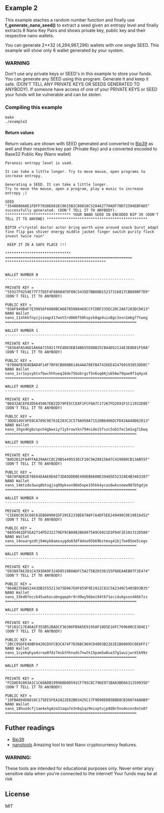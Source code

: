 ## Example 2

This example ataches a random number function and finally use **f_generate_nano_seed()** to extract a seed given an entropy level and finally
extracts 8 Nano Key Pairs and shows private key, public key and their respective nano wallets.

You can generate 2**32 (4,294,967,296) wallets with one single SEED. This example will show only 8 wallet generated by your system.

### WARNING

Don't use any private keys or SEED's in this example to store your funds. You can generate any SEED using this program. Generate it and keep it safe.
(DON'T TELL ANY PRIVATE KEYS OR SEEDS GENERATED TO ANYBODY). If someone have access of one of your PRIVATE KEYS or SEED your funds will be vulnerable
and can be stolen.

### Compiling this example

```
make
./example2
```

#### Return values

Return values are shown with SEED generated and converted to [Bip39](https://en.bitcoin.it/wiki/Seed_phrase) as well and their respective key pair (Private Key) and
a converted encoded to Base32 Public Key (Nano wallet)

```
Paranoic entropy level is used.

It can take a little longer. Try to move mouse, open programs to increase entropy.

Generating a SEED. It can take a little longer.
Try to move the mouse, open a program, play a music to increase entropy ;)

SEED "3548080A8E1FDFF7030E681EC0615B2C86018C528462770ADF70D72594EBFAD5" successfully generated. (DON'T TELL IT TO ANYBODY).
****************************** YOUR NANO SEED IN ENCODED BIP 39 (DON'T TELL IT TO ANYONE) **********************************************

BIP39 ="crystal doctor actor bring worth wine around snack burst adapt fine flip gas shiver energy middle jacket finger switch purity flock invest twice rain"

 KEEP IT IN A SAFE PLACE !!!

****************************** ========================================================== **********************************************


WALLET NUMBER 0
-----------------------------------------------------------

PRIVATE KEY = "55927F9254E77F77EEF4F88084FDF08C5435D7BB08B15237316817CB809BF7D9" (DON'T TELL IT TO ANYBODY)

PUBLIC KEY = "03AF949B4F7E39856F6080BCA68785988468CCFCDBF235EC2DC2A67283DCD013"
NANO Wallet nano_11xhkkfnyzjsioqp317wnt5rd866f58hspzk8qp4uio8gc3xsn1mbg77tweg
============================================================

WALLET NUMBER 1
-----------------------------------------------------------

PRIVATE KEY = "58364FA546D1A66A7350217FE4D83EB34B655E08B25CB44E62134E3E8D81F50A" (DON'T TELL IT TO ANYBODY)

PUBLIC KEY = "6700AFB3E4EBAD4F14F7BF6CB808B61464AA70EFB47426EE424769193853DD0C"
NANO Wallet nano_1sr1oysybtxfbwchhhueq16de756obrgzf5n6uq66jub56w79qae9f1q4yxk
============================================================

WALLET NUMBER 2
-----------------------------------------------------------

PRIVATE KEY = "B6832ACEFA3D5645067EB22D79FE5CCE8F1FCF6A7C17267FD2691F1C11932E0E" (DON'T TELL IT TO ANYBODY)

PUBLIC KEY = "3DDD149C9FE6CA789C9E761E283C3C579A950A71520B6406DCFD43AA40D62813"
NANO Wallet nano_1hgx4kgbzspch4gbwxiy71y5rowtkn794nidei5fszc5ob1fec1m1xg7ibwq
============================================================

WALLET NUMBER 3
-----------------------------------------------------------

PRIVATE KEY = "B4D2B12FA4FFAA39AACC8C29B5449553ECF10C9A208156A7C419880CB13AB55F" (DON'T TELL IT TO ANYBODY)

PUBLIC KEY = "0A7AFAD81E76E64EAAE8E6E73DA5DDD0E498EB6600E39485E52324E4B3463387"
NANO Wallet nano_14mtzde3wxq8btogjsq99pkxun96m5ope195kk4ycas6wksneew987b5gdjm
============================================================

WALLET NUMBER 4
-----------------------------------------------------------

PRIVATE KEY = "C1E60C0C6C66C61EB009901DF29CE233BE87A8FC64DF5EE249490C0E19816452" (DON'T TELL IT TO ANYBODY)

PUBLIC KEY = "0A95461DF5EA2714FD232279EF9CBA982B68975A9C6921D3FD4F2E101312D586"
NANO Wallet nano_14noargzdtj94myk8amsxygdo83df4doo95b69bztmsg41bj7oe85ee5cegs
============================================================

WALLET NUMBER 5
-----------------------------------------------------------

PRIVATE KEY = "E03897AE2D1C4393DA9F324D851980ADFC5A275B2D336155F6DEA4EB07F3E474" (DON'T TELL IT TO ANYBODY)

PUBLIC KEY = "864B2358A52443DB2555213475D967E0F859F9E1912C81C5A2340C5405B93B35"
NANO Wallet nano_33kd6feccb45uekocabngqephr9rd9wy56bei94t6f1eci4ukgsosd46k7zs
============================================================

WALLET NUMBER 6
-----------------------------------------------------------

PRIVATE KEY = "5F101C17E46A2F355B52BADCF36306FB9A5E9195AF18D5E16FC769680CE3D4E1" (DON'T TELL IT TO ANYBODY)

PUBLIC KEY = "2BCC95DFE40BF8420CD5FCB3CA74F7D36BC969CD4803B2263E1B68095C0E6FF1"
NANO Wallet nano_1cyekqhya4zraa8fdz7msbthhnuds7nwtk15pam5w8ua37g1wuzjwrd1k99z
============================================================

WALLET NUMBER 7
-----------------------------------------------------------

PRIVATE KEY = "FCDAE91003A1C1C68ADB19996BD8D591CF795C8C796E971BA83BE6631259935D" (DON'T TELL IT TO ANYBODY)

PUBLIC KEY = "19FBA894D8810C175EE5FEA1022E82B03425C17F9D90EDB5B8D8CB36074A8AB9"
NANO Wallet nano_18huo4cfj1ae4xhgdzo31aqa7e3n6q1qz9eixptujp8d8r5no4osnx9ate87
============================================================
```

## Futher readings

- [Bip39](https://iancoleman.io/bip39/)
- [nanotools](https://nanoo.tools/key-address-seed-converter) Amazing tool to test Nano cryptocurrency features.

### WARNING:
These tools are intended for educational purposes only. Never enter anyy sensitive data when you're connected to the internet! Your funds may be at risk

## License
MIT

